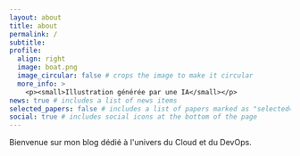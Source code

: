 ```yaml
---
layout: about
title: about
permalink: /
subtitle:
profile:
  align: right
  image: boat.png
  image_circular: false # crops the image to make it circular
  more_info: >
    <p><small>Illustration générée par une IA</small></p>
news: true # includes a list of news items
selected_papers: false # includes a list of papers marked as "selected={true}"
social: true # includes social icons at the bottom of the page
---
```


Bienvenue sur mon blog dédié à l'univers du Cloud et du DevOps.
